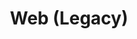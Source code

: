 ---
layout: redirect.njk
tags: page
key: legacy_en
title: Web (Legacy)
redirect: /de/design-system/legacy/overview/
parent: design-system_en
order: 70
---